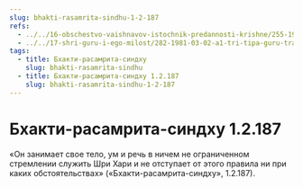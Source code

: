 ```yaml
---
slug: bhakti-rasamrita-sindhu-1-2-187
refs:
  - ../../16-obschestvo-vaishnavov-istochnik-predannosti-krishne/255-1983-02-12-a4-tri-urovnya-predannyh-soglasno-ucheniyu-shri-chajtani-bhagavatam-i-puran.md
  - ../../17-shri-guru-i-ego-milost/282-1981-03-02-a1-tri-tipa-guru-transformatsiya-vospriyatiya-guru.md
tags:
  - title: Бхакти-расамрита-синдху
    slug: bhakti-rasamrita-sindhu
  - title: Бхакти-расамрита-синдху 1.2.187
    slug: bhakti-rasamrita-sindhu-1-2-187
---
```


# Бхакти-расамрита-синдху 1.2.187

«Он занимает свое тело, ум и речь в ничем не ограниченном стремлении служить Шри Хари и не отступает от этого правила ни при каких обстоятельствах» («Бхакти-расамрита-синдху», 1.2.187).
